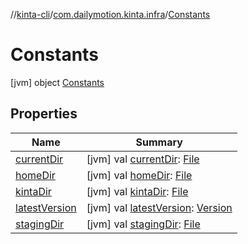 //[kinta-cli](../../../index.md)/[com.dailymotion.kinta.infra](../index.md)/[Constants](index.md)



# Constants  
 [jvm] object [Constants](index.md)   


## Properties  
  
|  Name |  Summary | 
|---|---|
| <a name="com.dailymotion.kinta.infra/Constants/currentDir/#/PointingToDeclaration/"></a>[currentDir](current-dir.md)| <a name="com.dailymotion.kinta.infra/Constants/currentDir/#/PointingToDeclaration/"></a> [jvm] val [currentDir](current-dir.md): [File](https://docs.oracle.com/javase/8/docs/api/java/io/File.html)   <br>|
| <a name="com.dailymotion.kinta.infra/Constants/homeDir/#/PointingToDeclaration/"></a>[homeDir](home-dir.md)| <a name="com.dailymotion.kinta.infra/Constants/homeDir/#/PointingToDeclaration/"></a> [jvm] val [homeDir](home-dir.md): [File](https://docs.oracle.com/javase/8/docs/api/java/io/File.html)   <br>|
| <a name="com.dailymotion.kinta.infra/Constants/kintaDir/#/PointingToDeclaration/"></a>[kintaDir](kinta-dir.md)| <a name="com.dailymotion.kinta.infra/Constants/kintaDir/#/PointingToDeclaration/"></a> [jvm] val [kintaDir](kinta-dir.md): [File](https://docs.oracle.com/javase/8/docs/api/java/io/File.html)   <br>|
| <a name="com.dailymotion.kinta.infra/Constants/latestVersion/#/PointingToDeclaration/"></a>[latestVersion](latest-version.md)| <a name="com.dailymotion.kinta.infra/Constants/latestVersion/#/PointingToDeclaration/"></a> [jvm] val [latestVersion](latest-version.md): [Version](../-version/index.md)   <br>|
| <a name="com.dailymotion.kinta.infra/Constants/stagingDir/#/PointingToDeclaration/"></a>[stagingDir](staging-dir.md)| <a name="com.dailymotion.kinta.infra/Constants/stagingDir/#/PointingToDeclaration/"></a> [jvm] val [stagingDir](staging-dir.md): [File](https://docs.oracle.com/javase/8/docs/api/java/io/File.html)   <br>|

